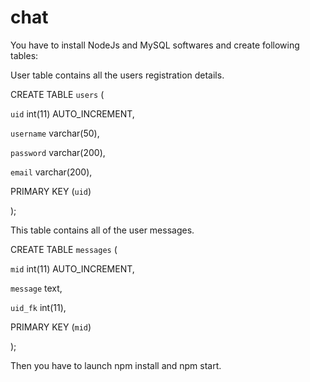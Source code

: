 # chat 

You have to install NodeJs and MySQL softwares and create following tables: 

User table contains all the users registration details. 

CREATE TABLE `users` (

`uid` int(11) AUTO_INCREMENT,

`username` varchar(50),

`password` varchar(200),

`email` varchar(200),

PRIMARY KEY (`uid`)

);


This table contains all of the user messages.

CREATE TABLE `messages` (

`mid` int(11) AUTO_INCREMENT,

`message` text,

`uid_fk` int(11),

PRIMARY KEY (`mid`)

);


Then you have to launch npm install and npm start.
